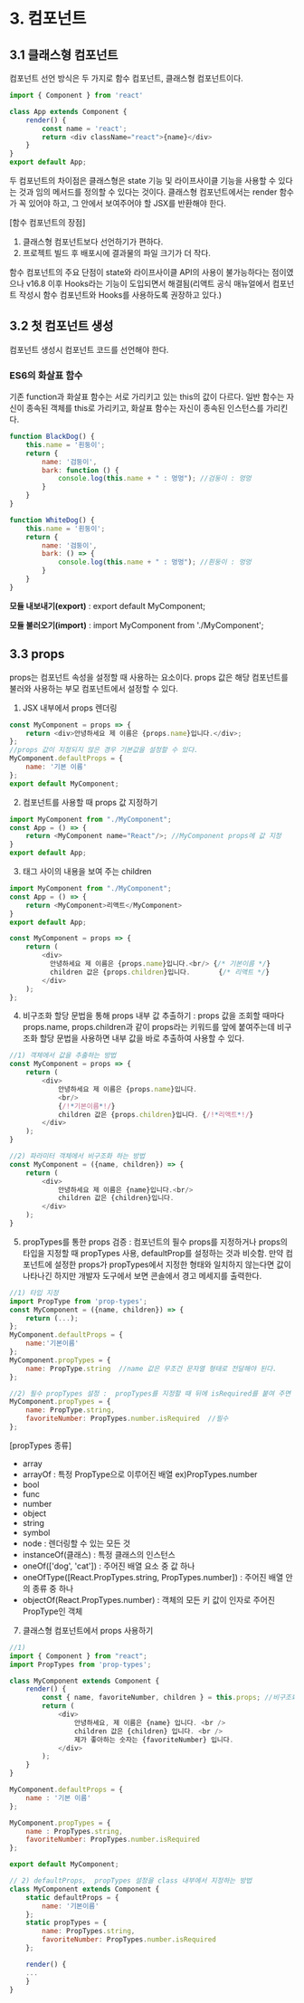 # 3. 컴포넌트
## 3.1 클래스형 컴포넌트
컴포넌트 선언 방식은 두 가지로 함수 컴포넌트, 클래스형 컴포넌트이다.
```javascript
import { Component } from 'react'

class App extends Component {
    render() {
        const name = 'react';
        return <div className="react">{name}</div>
    }
}
export default App;
```
두 컴포넌트의 차이점은 클래스형은 state 기능 및 라이프사이클 기능을 사용할 수 있다는 것과 임의 메서드를 정의할 수 있다는 것이다.
클래스형 컴포넌트에서는 render 함수가 꼭 있어야 하고, 그 안에서 보여주어야 할 JSX를 반환해야 한다. 

[함수 컴포넌트의 장점]
1) 클래스형 컴포넌트보다  선언하기가 편하다.
2) 프로젝트 빌드 후 배포시에 결과물의 파일 크기가 더 작다.

함수 컴포넌트의 주요 단점이 state와 라이프사이클 API의 사용이 불가능하다는 점이였으나 v16.8 이후 Hooks라는 기능이 도입되면서 해결됨(리액트 공식 매뉴얼에서 컴포넌트 작성시 함수 컴포넌트와 Hooks를 사용하도록 권장하고 있다.)

## 3.2 첫 컴포넌트 생성
컴포넌트 생성시 컴포넌트 코드를 선언해야 한다.

### ES6의 화살표 함수
기존 function과 화살표 함수는 서로 가리키고 있는 this의 값이 다르다. 일반 함수는 자신이 종속된 객체를 this로 가리키고, 화살표 함수는 자신이 종속된 인스턴스를 가리킨다.
```javascript
function BlackDog() {
    this.name = '흰둥이';
    return {
        name: '검둥이',
        bark: function () {
            console.log(this.name + " : 멍멍"); //검둥이 : 멍멍
        }
    }
}

function WhiteDog() {
    this.name = '흰둥이';
    return {
        name: '검둥이',
        bark: () => {
            console.log(this.name + " : 멍멍"); //흰둥이 : 멍멍
        }
    }
}
```

__모듈 내보내기(export)__ : export default MyComponent;

__모듈 불러오기(import)__ : import MyComponent from './MyComponent';

## 3.3 props
props는 컴포넌트 속성을 설정할 때 사용하는 요소이다. props 값은 해당 컴포넌트를 불러와 사용하는 부모 컴포넌트에서 설정할 수 있다.

1. JSX 내부에서 props 렌더링
```javascript
const MyComponent = props => {
    return <div>안녕하세요 제 이름은 {props.name}입니다.</div>;
};
//props 값이 지정되지 않은 경우 기본값을 설정할 수 있다.
MyComponent.defaultProps = {
    name: '기본 이름'
};
export default MyComponent;
```
2. 컴포넌트를 사용할 때 props 값 지정하기
```javascript
import MyComponent from "./MyComponent";
const App = () => {
    return <MyComponent name="React"/>; //MyComponent props에 값 지정
}
export default App;
```
3. 태그 사이의 내용을 보여 주는 children
```javascript
import MyComponent from "./MyComponent";
const App = () => {
    return <MyComponent>리액트</MyComponent>
}
export default App;

const MyComponent = props => {
    return (
        <div>
          안녕하세요 제 이름은 {props.name}입니다.<br/> {/* 기본이름 */}
          children 값은 {props.children}입니다.       {/* 리액트 */}
        </div>
    );
};
```
4. 비구조화 할당 문법을 통해 props 내부 값 추출하기 : props 값을 조회할 때마다 props.name, props.children과 같이 props라는 키워드를 앞에 붙여주는데 비구조화 할당 문법을 사용하면 내부 값을 바로 추출하여 사용할 수 있다.
```javascript
//1) 객체에서 값을 추출하는 방법
const MyComponent = props => {
    return (
        <div>
            안녕하세요 제 이름은 {props.name}입니다.
            <br/>
            {/!*기본이름*!/}
            children 값은 {props.children}입니다. {/!*리액트*!/}
        </div>
    );
}

//2) 파라미터 객체에서 비구조화 하는 방법
const MyComponent = ({name, children}) => {
    return (
        <div>
            안녕하세요 제 이름은 {name}입니다.<br/>
            children 값은 {children}입니다.
        </div>
    );
}
```
5. propTypes를 통한 props 검증 : 컴포넌트의 필수 props를 지정하거나 props의 타입을 지정할 때 propTypes 사용, defaultProp를 설정하는 것과 비슷함.
만약 컴포넌트에 설정한 props가 propTypes에서 지정한 형태와 일치하지 않는다면 값이 나타나긴 하지만 개발자 도구에서 보면 콘솔에서 경고 메세지를 출력한다.
```javascript
//1) 타입 지정
import PropType from 'prop-types';
const MyComponent = ({name, children}) => {
    return (...);
};
MyComponent.defaultProps = {
    name:'기본이름'
};
MyComponent.propTypes = {
    name: PropType.string  //name 값은 무조건 문자열 형태로 전달해야 된다.
};

//2) 필수 propTypes 설정 :  propTypes를 지정할 때 뒤에 isRequired를 붙여 주면 된다.
MyComponent.propTypes = {
    name: PropType.string,
    favoriteNumber: PropTypes.number.isRequired  //필수
};
```
[propTypes 종류]
* array
* arrayOf : 특정 PropType으로 이루어진 배열 ex)PropTypes.number
* bool 
* func
* number
* object
* string
* symbol
* node : 렌더링할 수 있는 모든 것
* instanceOf(클래스) : 특정 클래스의 인스턴스
* oneOf(['dog', 'cat']) : 주어진 배열 요소 중 값 하나
* oneOfType([React.PropTypes.string, PropTypes.number]) : 주어진 배열 안의 종류 중 하나
* objectOf(React.PropTypes.number) : 객체의 모든 키 값이 인자로 주어진 PropType인 객체

7. 클래스형 컴포넌트에서 props 사용하기
```javascript
//1) 
import { Component } from "react";
import PropTypes from 'prop-types';

class MyComponent extends Component {
    render() {
        const { name, favoriteNumber, children } = this.props; //비구조화 할당
        return (
            <div>
                안녕하세요, 제 이름은 {name} 입니다. <br />
                children 값은 {children} 입니다. <br />
                제가 좋아하는 숫자는 {favoriteNumber} 입니다.
            </div>
        );
    }
}

MyComponent.defaultProps = {
    name : '기본 이름'
};

MyComponent.propTypes = {
    name : PropTypes.string,
    favoriteNumber: PropTypes.number.isRequired
};

export default MyComponent;

// 2) defaultProps,  propTypes 설정을 class 내부에서 지정하는 방법
class MyComponent extends Component {
    static defaultProps = {
        name: '기본이름'
    };
    static propTypes = {
        name: PropTypes.string,
        favoriteNumber: PropTypes.number.isRequired
    };

    render() {
    ...
    }
}
```